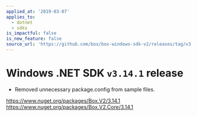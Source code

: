 ```yaml
---
applied_at: '2019-03-07'
applies_to:
  - dotnet
  - sdks
is_impactful: false
is_new_feature: false
source_url: 'https://github.com/box/box-windows-sdk-v2/releases/tag/v3.14.1'
---
```


# Windows .NET SDK `v3.14.1` release

- Removed unnecessary package.config from sample files.

https://www.nuget.org/packages/Box.V2/3.14.1
https://www.nuget.org/packages/Box.V2.Core/3.14.1